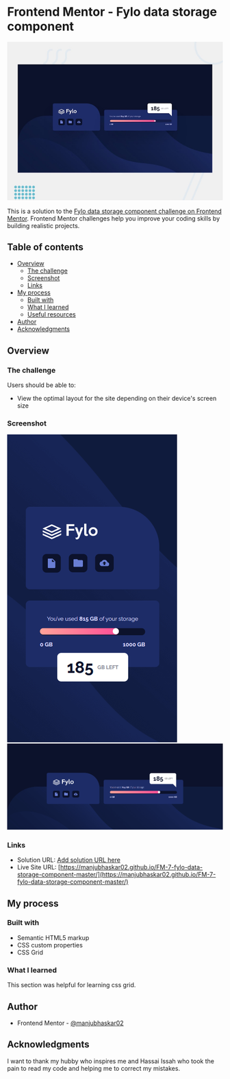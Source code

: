 # Frontend Mentor - Fylo data storage component

![Design preview for the Fylo data storage component coding challenge](./design/desktop-preview.jpg)

This is a solution to the [Fylo data storage component challenge on Frontend Mentor](https://www.frontendmentor.io/challenges/fylo-data-storage-component-1dZPRbV5n). Frontend Mentor challenges help you improve your coding skills by building realistic projects. 

## Table of contents

- [Overview](#overview)
  - [The challenge](#the-challenge)
  - [Screenshot](#screenshot)
  - [Links](#links)
- [My process](#my-process)
  - [Built with](#built-with)
  - [What I learned](#what-i-learned)
  - [Useful resources](#useful-resources)
- [Author](#author)
- [Acknowledgments](#acknowledgments)


## Overview

### The challenge

Users should be able to:

- View the optimal layout for the site depending on their device's screen size

### Screenshot

![mobile-view](./images/mobile.png)
![desktop-view](./images/desktop.png)

### Links

- Solution URL: [Add solution URL here](https://your-solution-url.com)
- Live Site URL: [https://manjubhaskar02.github.io/FM-7-fylo-data-storage-component-master/](https://manjubhaskar02.github.io/FM-7-fylo-data-storage-component-master/)

## My process

### Built with

- Semantic HTML5 markup
- CSS custom properties
- CSS Grid


### What I learned
This section was helpful for learning css grid.
## Author

- Frontend Mentor - [@manjubhaskar02](https://www.frontendmentor.io/profile/manjubhaskar02)


## Acknowledgments

I want to thank my hubby who inspires me and Hassai Issah who took the pain to read my code and helping me to correct my mistakes.